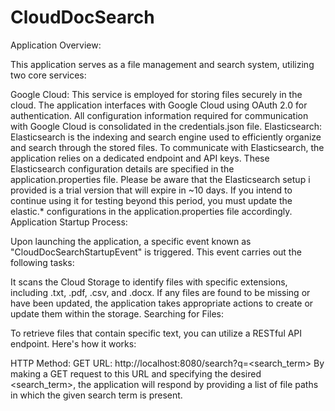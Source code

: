 # CloudDocSearch

Application Overview:

This application serves as a file management and search system, utilizing two core services:

Google Cloud: This service is employed for storing files securely in the cloud. The application interfaces with Google Cloud using OAuth 2.0 for authentication. All configuration information required for communication with Google Cloud is consolidated in the credentials.json file.
Elasticsearch: Elasticsearch is the indexing and search engine used to efficiently organize and search through the stored files. To communicate with Elasticsearch, the application relies on a dedicated endpoint and API keys. These Elasticsearch configuration details are specified in the application.properties file. Please be aware that the Elasticsearch setup i provided is a trial version that will expire in ~10 days. If you intend to continue using it for testing beyond this period, you must update the elastic.* configurations in the application.properties file accordingly.
Application Startup Process:

Upon launching the application, a specific event known as "CloudDocSearchStartupEvent" is triggered. This event carries out the following tasks:

It scans the Cloud Storage to identify files with specific extensions, including .txt, .pdf, .csv, and .docx.
If any files are found to be missing or have been updated, the application takes appropriate actions to create or update them within the storage.
Searching for Files:

To retrieve files that contain specific text, you can utilize a RESTful API endpoint. Here's how it works:

HTTP Method: GET
URL: http://localhost:8080/search?q=<search_term>
By making a GET request to this URL and specifying the desired <search_term>, the application will respond by providing a list of file paths in which the given search term is present.
